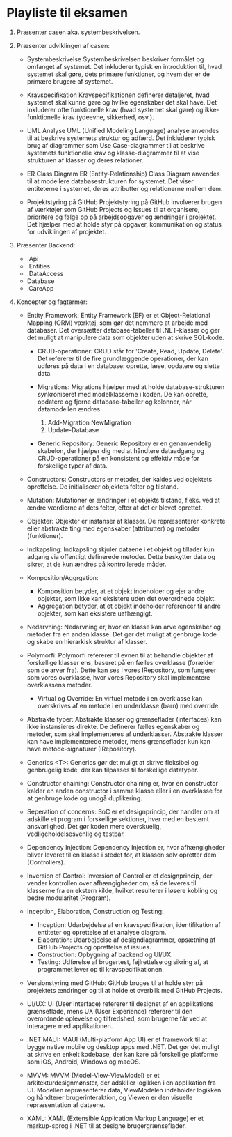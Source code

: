 # Playliste til eksamen

01. Præsenter casen aka. systembeskrivelsen.

00. Præsenter udviklingen af casen:
    - Systembeskrivelse
        Systembeskrivelsen beskriver formålet og omfanget af systemet. Det inkluderer typisk en introduktion til, hvad systemet skal gøre, dets primære funktioner, og hvem der er de primære brugere af systemet.

    - Kravspecifikation
        Kravspecifikationen definerer detaljeret, hvad systemet skal kunne gøre og hvilke egenskaber det skal have. Det inkluderer ofte funktionelle krav (hvad systemet skal gøre) og ikke-funktionelle krav (ydeevne, sikkerhed, osv.).

    - UML Analyse
        UML (Unified Modeling Language) analyse anvendes til at beskrive systemets struktur og adfærd. Det inkluderer typisk brug af diagrammer som Use Case-diagrammer til at beskrive systemets funktionelle krav og klasse-diagrammer til at vise strukturen af klasser og deres relationer.

    - ER Class Diagram
        ER (Entity-Relationship) Class Diagram anvendes til at modellere databasestrukturen for systemet. Det viser entiteterne i systemet, deres attributter og relationerne mellem dem.

    - Projektstyring på GitHub
        Projektstyring på GitHub involverer brugen af værktøjer som GitHub Projects og Issues til at organisere, prioritere og følge op på arbejdsopgaver og ændringer i projektet. Det hjælper med at holde styr på opgaver, kommunikation og status for udviklingen af projektet.

    
00. Præsenter Backend:
    - .Api
    - .Entities
    - .DataAccess
    - Database
    - .CareApp

00. Koncepter og fagtermer:
    - Entity Framework:
        Entity Framework (EF) er et Object-Relational Mapping (ORM) værktøj, som gør det nemmere at arbejde med databaser. Det oversætter database-tabeller til .NET-klasser og gør det muligt at manipulere data som objekter uden at skrive SQL-kode.

        - CRUD-operationer:
            CRUD står for 'Create, Read, Update, Delete'. Det refererer til de fire grundlæggende operationer, der kan udføres på data i en database: oprette, læse, opdatere og slette data.

        - Migrations:
            Migrations hjælper med at holde database-strukturen synkroniseret med modelklasserne i koden. De kan oprette, opdatere og fjerne database-tabeller og kolonner, når datamodellen ændres.
            
            01. Add-Migration NewMigration 
            00. Update-Database

        - Generic Repository:
        Generic Repository er en genanvendelig skabelon, der hjælper dig med at håndtere dataadgang og CRUD-operationer på en konsistent og effektiv måde for forskellige typer af data.

    - Constructors: 
        Constructors er metoder, der kaldes ved objektets oprettelse. De initialiserer objektets felter og tilstand.

    - Mutation: 
        Mutationer er ændringer i et objekts tilstand, f.eks. ved at ændre værdierne af dets felter, efter at det er blevet oprettet.

    - Objekter:
        Objekter er instanser af klasser. De repræsenterer konkrete eller abstrakte ting med egenskaber (attributter) og metoder (funktioner).

    - Indkapsling: 
        Indkapsling skjuler dataene i et objekt og tillader kun adgang via offentligt definerede metoder. Dette beskytter data og sikrer, at de kun ændres på kontrollerede måder.
      
    - Komposition/Aggrgation: 
        - Komposition betyder, at et objekt indeholder og ejer andre objekter, som ikke kan eksistere uden det overordnede objekt.
        - Aggregation betyder, at et objekt indeholder referencer til andre objekter, som kan eksistere uafhængigt.
      
    - Nedarvning:
        Nedarvning er, hvor en klasse kan arve egenskaber og metoder fra en anden klasse. Det gør det muligt at genbruge kode og skabe en hierarkisk struktur af klasser.

    - Polymorfi: 
        Polymorfi refererer til evnen til at behandle objekter af forskellige klasser ens, baseret på en fælles overklasse (forælder som de arver fra). Dette kan ses i vores IRepository, som fungerer som vores overklasse, hvor vores Repository skal implementere overklassens metoder.

        - Virtual og Override:
        En virtuel metode i en overklasse kan overskrives af en metode i en underklasse (barn) med override.
      
    - Abstrakte typer:
        Abstrakte klasser og grænseflader (interfaces) kan ikke instansieres direkte. De definerer fælles egenskaber og metoder, som skal implementeres af underklasser. Abstrakte klasser kan have implementerede metoder, mens grænseflader kun kan have metode-signaturer (IRepository).
      
    - Generics <<T>T>:
        Generics gør det muligt at skrive fleksibel og genbrugelig kode, der kan tilpasses til forskellige datatyper.
      
    - Constructor chaining:
        Constructor chaining er, hvor en constructor kalder en anden constructor i samme klasse eller i en overklasse for at genbruge kode og undgå duplikering.
      
    - Seperation of concerns:
        SoC er et designprincip, der handler om at adskille et program i forskellige sektioner, hver med en bestemt ansvarlighed. Det gør koden mere overskuelig, vedligeholdelsesvenlig og testbar.

    - Dependency Injection:
        Dependency Injection er, hvor afhængigheder bliver leveret til en klasse i stedet for, at klassen selv opretter dem (Controllers).

    - Inversion of Control:
        Inversion of Control er et designprincip, der vender kontrollen over afhængigheder om, så de leveres til klasserne fra en ekstern kilde, hvilket resulterer i løsere kobling og bedre modularitet (Program).
      
    - Inception, Elaboration, Construction og Testing:
        - Inception: Udarbejdelse af en kravspecifikation, identifikation af entiteter og oprettelse af et analyse diagram.
        - Elaboration: Udarbejdelse af designdiagrammer, opsætning af GitHub Projects og oprettelse af issues.
        - Construction: Opbygning af backend og UI/UX.
        - Testing: Udførelse af brugertest, fejlrettelse og sikring af, at programmet lever op til kravspecifikationen.
      
    - Versionstyring med GitHub: 
        GitHub bruges til at holde styr på projektets ændringer og til at holde et overblik med GitHub Projects.

    - UI/UX:
        UI (User Interface) refererer til designet af en applikations grænseflade, mens UX (User Experience) refererer til den overordnede oplevelse og tilfredshed, som brugerne får ved at interagere med applikationen.
    
    - .NET MAUI:
        MAUI (Multi-platform App UI) er et framework til at bygge native mobile og desktop apps med .NET. Det gør det muligt at skrive en enkelt kodebase, der kan køre på forskellige platforme som iOS, Android, Windows og macOS.
      
    - MVVM:
        MVVM (Model-View-ViewModel) er et arkitekturdesignmønster, der adskiller logikken i en applikation fra UI. Modellen repræsenterer data, ViewModelen indeholder logikken og håndterer brugerinteraktion, og Viewen er den visuelle repræsentation af dataene.
      
    - XAML:
        XAML (Extensible Application Markup Language) er et markup-sprog i .NET til at designe brugergrænseflader.